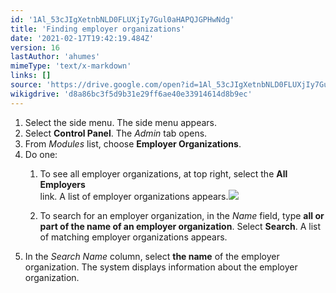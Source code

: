```yaml
---
id: '1Al_53cJIgXetnbNLD0FLUXjIy7Gul0aHAPQJGPHwNdg'
title: 'Finding employer organizations'
date: '2021-02-17T19:42:19.484Z'
version: 16
lastAuthor: 'ahumes'
mimeType: 'text/x-markdown'
links: []
source: 'https://drive.google.com/open?id=1Al_53cJIgXetnbNLD0FLUXjIy7Gul0aHAPQJGPHwNdg'
wikigdrive: 'd8a86bc3f5d9b31e29ff6ae40e33914614d8b9ec'
---
```

1. Select the side menu. The side menu appears.
2. Select <strong>Control Panel</strong>. The <em>Admin</em> tab opens. 
3. From <em>Modules</em> list, choose <strong>Employer Organizations</strong>.
4. Do one:
   1. To see all employer organizations, at top right, select the <strong>All Employers</strong>  
       link. A list of employer organizations appears.<img src="../finding-employer-organizations.assets/3d959dd6aba3c9c9e08f1001cd0527b5.png" />  

   2. To search for an employer organization, in the <em>Name</em> field, type <strong>all or part of the name of an employer organization</strong>. Select <strong>Search</strong>. A list of matching employer organizations appears.
1. In the <em>Search Name</em> column, select <strong>the name</strong> of the employer organization. The system displays information about the employer organization.
